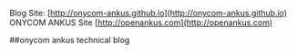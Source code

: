 Blog Site: [http://onycom-ankus.github.io](http://onycom-ankus.github.io)
ONYCOM ANKUS Site [http://openankus.com](http://openankus.com)

##onycom ankus technical blog 

